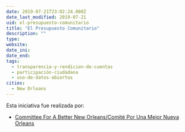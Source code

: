 ```yaml
---
date: 2019-07-21T23:02:24.000Z
date_last_modified: 2019-07-21
uid: el-presupuesto-comunitario
title: "El Presupuesto Comunitario"
description: ""
type: 
website: 
date_ini: 
date_end: 
tags:
  - transparencia-y-rendicion-de-cuentas
  - participación-ciudadana
  - uso-de-datos-abiertos
cities: 
  - New Orleans
---
```


Esta iniciativa fue realizada por:

- [Committee For A Better New Orleans/Comité Por Una Mejor Nueva Orleans](/i/committee-for-a-better-new-orleans-comite-por-una-mejor-nueva-orleans.html)
